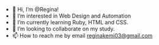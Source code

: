 - 👋 Hi, I’m @Regina!
- 👀 I’m interested in Web Design and Automation
- 🌱 I’m currently learning Ruby, HTML and CSS.
- 💞️ I’m looking to collaborate on my study.
- 📫 How to reach me by email reginakemi03@gmail.com

<!---
Regin-Iwa/Regin-Iwa is a ✨ special ✨ repository because its `README.md` (this file) appears on your GitHub profile.
You can click the Preview link to take a look at your changes.
--->
